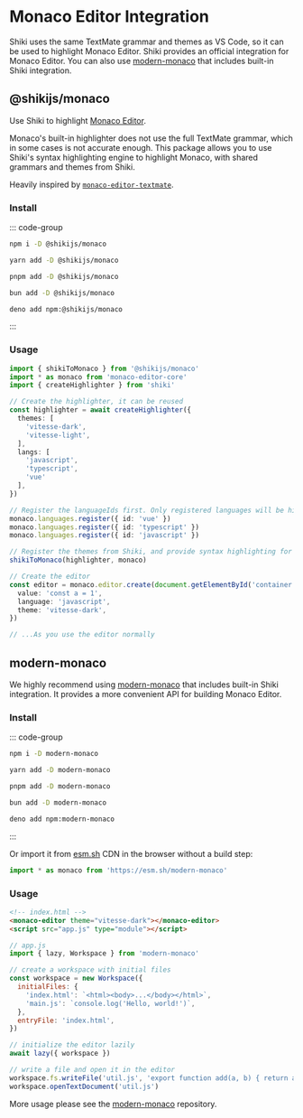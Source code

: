 # Monaco Editor Integration

Shiki uses the same TextMate grammar and themes as VS Code, so it can be used to highlight Monaco Editor. Shiki provides an official integration for Monaco Editor. You can also use [modern-monaco](https://github.com/esm-dev/modern-monaco) that includes built-in Shiki integration.

## @shikijs/monaco

<Badges name="@shikijs/monaco" />

Use Shiki to highlight [Monaco Editor](https://microsoft.github.io/monaco-editor/).

Monaco's built-in highlighter does not use the full TextMate grammar, which in some cases is not accurate enough. This package allows you to use Shiki's syntax highlighting engine to highlight Monaco, with shared grammars and themes from Shiki.

Heavily inspired by [`monaco-editor-textmate`](https://github.com/zikaari/monaco-editor-textmate).

### Install

::: code-group

```sh [npm]
npm i -D @shikijs/monaco
```

```sh [yarn]
yarn add -D @shikijs/monaco
```

```sh [pnpm]
pnpm add -D @shikijs/monaco
```

```sh [bun]
bun add -D @shikijs/monaco
```

```sh [deno]
deno add npm:@shikijs/monaco
```

:::

### Usage

```ts
import { shikiToMonaco } from '@shikijs/monaco'
import * as monaco from 'monaco-editor-core'
import { createHighlighter } from 'shiki'

// Create the highlighter, it can be reused
const highlighter = await createHighlighter({
  themes: [
    'vitesse-dark',
    'vitesse-light',
  ],
  langs: [
    'javascript',
    'typescript',
    'vue'
  ],
})

// Register the languageIds first. Only registered languages will be highlighted.
monaco.languages.register({ id: 'vue' })
monaco.languages.register({ id: 'typescript' })
monaco.languages.register({ id: 'javascript' })

// Register the themes from Shiki, and provide syntax highlighting for Monaco. // [!code highlight:2]
shikiToMonaco(highlighter, monaco)

// Create the editor
const editor = monaco.editor.create(document.getElementById('container'), {
  value: 'const a = 1',
  language: 'javascript',
  theme: 'vitesse-dark',
})

// ...As you use the editor normally
```

## modern-monaco

<Badges name="modern-monaco" />

We highly recommend using [modern-monaco](https://github.com/esm-dev/modern-monaco) that includes built-in Shiki integration. It provides a more convenient API for building Monaco Editor.

### Install

::: code-group

```sh [npm]
npm i -D modern-monaco
```

```sh [yarn]
yarn add -D modern-monaco
```

```sh [pnpm]
pnpm add -D modern-monaco
```

```sh [bun]
bun add -D modern-monaco
```

```sh [deno]
deno add npm:modern-monaco
```

:::

Or import it from [esm.sh](https://esm.sh) CDN in the browser without a build step:

```js
import * as monaco from 'https://esm.sh/modern-monaco'
```

### Usage

```html
<!-- index.html -->
<monaco-editor theme="vitesse-dark"></monaco-editor>
<script src="app.js" type="module"></script>
```

```js
// app.js
import { lazy, Workspace } from 'modern-monaco'

// create a workspace with initial files
const workspace = new Workspace({
  initialFiles: {
    'index.html': `<html><body>...</body></html>`,
    'main.js': `console.log('Hello, world!')`,
  },
  entryFile: 'index.html',
})

// initialize the editor lazily
await lazy({ workspace })

// write a file and open it in the editor
workspace.fs.writeFile('util.js', 'export function add(a, b) { return a + b; }')
workspace.openTextDocument('util.js')
```

More usage please see the [modern-monaco](https://github.com/esm-dev/modern-monaco) repository.
